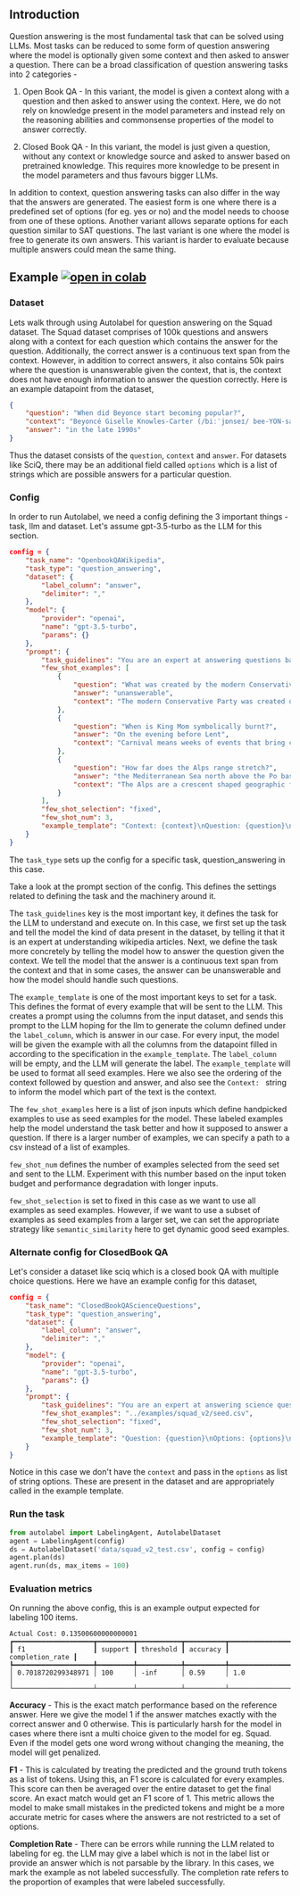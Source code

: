 ## Introduction

Question answering is the most fundamental task that can be solved using LLMs. Most tasks can be reduced to some form of question answering where the model is optionally given some context and then asked to answer a question. There can be a broad classification of question answering tasks into 2 categories -  

1. Open Book QA - In this variant, the model is given a context along with a question and then asked to answer using the context. Here, we do not rely on knowledge present in the model parameters and instead rely on the reasoning abilities and commonsense properties of the model to answer correctly.

2. Closed Book QA - In this variant, the model is just given a question, without any context or knowledge source and asked to answer based on pretrained knowledge. This requires more knowledge to be present in the model parameters and thus favours bigger LLMs.

In addition to context, question answering tasks can also differ in the way that the answers are generated. The easiest form is one where there is a predefined set of options (for eg. yes or no) and the model needs to choose from one of these options. Another variant allows separate options for each question similar to SAT questions. The last variant is one where the model is free to generate its own answers. This variant is harder to evaluate because multiple answers could mean the same thing.

## Example [![open in colab](https://colab.research.google.com/assets/colab-badge.svg)](https://colab.research.google.com/drive/13DiE1dfG7pYGV2FLWkxPSbyTbABIm34I#scrollTo=c93fae0b)

### Dataset

Lets walk through using Autolabel for question answering on the Squad dataset. The Squad dataset comprises of 100k questions and answers along with a context for each question which contains the answer for the question. Additionally, the correct answer is a continuous text span from the context. However, in addition to correct answers, it also contains 50k pairs where the question is unanswerable given the context, that is, the context does not have enough information to answer the question correctly. Here is an example datapoint from the dataset,

```json
{
    "question": "When did Beyonce start becoming popular?",
    "context": "Beyoncé Giselle Knowles-Carter (/biːˈjɒnseɪ/ bee-YON-say) (born September 4, 1981) is an American singer, songwriter, record producer and actress. Born and raised in Houston, Texas, she performed in various singing and dancing competitions as a child, and rose to fame in the late 1990s as lead singer of R&B girl-group Destiny's Child. Managed by her father, Mathew Knowles, the group became one of the world's best-selling girl groups of all time. Their hiatus saw the release of Beyoncé's debut album, Dangerously in Love (2003), which established her as a solo artist worldwide, earned five Grammy Awards and featured the Billboard Hot 100 number-one singles 'Crazy in Love' and 'Baby Boy'.",
    "answer": "in the late 1990s"
}
```

Thus the dataset consists of the `question`, `context` and `answer`. For datasets like SciQ, there may be an additional field called `options` which is a list of strings which are possible answers for a particular question.

### Config

In order to run Autolabel, we need a config defining the 3 important things - task, llm and dataset. Let's assume gpt-3.5-turbo as the LLM for this section.

```json
config = {
    "task_name": "OpenbookQAWikipedia",
    "task_type": "question_answering",
    "dataset": {
        "label_column": "answer",
        "delimiter": ","
    },
    "model": {
        "provider": "openai",
        "name": "gpt-3.5-turbo",
        "params": {}
    },
    "prompt": {
        "task_guidelines": "You are an expert at answering questions based on wikipedia articles. Your job is to answer the following questions using the context provided with the question. The answer is a continuous span of words from the context. Use the context to answer the question. If the question cannot be answered using the context, answer the question as unanswerable.",
        "few_shot_examples": [
            {
                "question": "What was created by the modern Conservative Party in 1859 to define basic Conservative principles?",
                "answer": "unanswerable",
                "context": "The modern Conservative Party was created out of the 'Pittite' Tories of the early 19th century. In the late 1820s disputes over political reform broke up this grouping. A government led by the Duke of Wellington collapsed amidst dire election results. Following this disaster Robert Peel set about assembling a new coalition of forces. Peel issued the Tamworth Manifesto in 1834 which set out the basic principles of Conservatism; – the necessity in specific cases of reform in order to survive, but an opposition to unnecessary change, that could lead to 'a perpetual vortex of agitation'. Meanwhile, the Whigs, along with free trade Tory followers of Robert Peel, and independent Radicals, formed the Liberal Party under Lord Palmerston in 1859, and transformed into a party of the growing urban middle-class, under the long leadership of William Ewart Gladstone."
            },
            {
                "question": "When is King Mom symbolically burnt?",
                "answer": "On the evening before Lent",
                "context": "Carnival means weeks of events that bring colourfully decorated floats, contagiously throbbing music, luxuriously costumed groups of celebrants of all ages, King and Queen elections, electrifying jump-ups and torchlight parades, the Jouvert morning: the Children's Parades and finally the Grand Parade. Aruba's biggest celebration is a month-long affair consisting of festive 'jump-ups' (street parades), spectacular parades and creative contests. Music and flamboyant costumes play a central role, from the Queen elections to the Grand Parade. Street parades continue in various districts throughout the month, with brass band, steel drum and roadmarch tunes. On the evening before Lent, Carnival ends with the symbolic burning of King Momo."
            },
            {
                "question": "How far does the Alps range stretch?",
                "answer": "the Mediterranean Sea north above the Po basin, extending through France from Grenoble, eastward through mid and southern Switzerland",
                "context": "The Alps are a crescent shaped geographic feature of central Europe that ranges in a 800 km (500 mi) arc from east to west and is 200 km (120 mi) in width. The mean height of the mountain peaks is 2.5 km (1.6 mi). The range stretches from the Mediterranean Sea north above the Po basin, extending through France from Grenoble, eastward through mid and southern Switzerland. The range continues toward Vienna in Austria, and east to the Adriatic Sea and into Slovenia. To the south it dips into northern Italy and to the north extends to the south border of Bavaria in Germany. In areas like Chiasso, Switzerland, and Neuschwanstein, Bavaria, the demarcation between the mountain range and the flatlands are clear; in other places such as Geneva, the demarcation is less clear. The countries with the greatest alpine territory are Switzerland, France, Austria and Italy."
            }
        ],
        "few_shot_selection": "fixed",
        "few_shot_num": 3,
        "example_template": "Context: {context}\nQuestion: {question}\nAnswer: {answer}"
    }
}
```
The `task_type` sets up the config for a specific task, question_answering in this case.

Take a look at the prompt section of the config. This defines the settings related to defining the task and the machinery around it.  

The `task_guidelines` key is the most important key, it defines the task for the LLM to understand and execute on. In this case, we first set up the task and tell the model the kind of data present in the dataset, by telling it that it is an expert at understanding wikipedia articles. Next, we define the task more concretely by telling the model how to answer the question given the context. We tell the model that the answer is a continuous text span from the context and that in some cases, the answer can be unanswerable and how the model should handle such questions.  

The `example_template` is one of the most important keys to set for a task. This defines the format of every example that will be sent to the LLM. This creates a prompt using the columns from the input dataset, and sends this prompt to the LLM hoping for the llm to generate the column defined under the `label_column`, which is answer in our case. For every input, the model will be given the example with all the columns from the datapoint filled in according to the specification in the `example_template`. The `label_column` will be empty, and the LLM will generate the label. The `example_template` will be used to format all seed examples. Here we also see the ordering of the context followed by question and answer, and also see the `Context: ` string to inform the model which part of the text is the context.

The `few_shot_examples` here is a list of json inputs which define handpicked examples to use as seed examples for the model. These labeled examples help the model understand the task better and how it supposed to answer a question. If there is a larger number of examples, we can specify a path to a csv instead of a list of examples.

`few_shot_num` defines the number of examples selected from the seed set and sent to the LLM. Experiment with this number based on the input token budget and performance degradation with longer inputs.

`few_shot_selection` is set to fixed in this case as we want to use all examples as seed examples. However, if we want to use a subset of examples as seed examples from a larger set, we can set the appropriate strategy like `semantic_similarity` here to get dynamic good seed examples.

### Alternate config for ClosedBook QA

Let's consider a dataset like sciq which is a closed book QA with multiple choice questions. Here we have an example config for this dataset,

```json
config = {
    "task_name": "ClosedBookQAScienceQuestions",
    "task_type": "question_answering",
    "dataset": {
        "label_column": "answer",
        "delimiter": ","
    },
    "model": {
        "provider": "openai",
        "name": "gpt-3.5-turbo",
        "params": {}
    },
    "prompt": {
        "task_guidelines": "You are an expert at answering science questions. Choose an answer from the given options. Use your knowledge of science and common sense to best answer the question.",
        "few_shot_examples": "../examples/squad_v2/seed.csv",
        "few_shot_selection": "fixed",
        "few_shot_num": 3,
        "example_template": "Question: {question}\nOptions: {options}\nAnswer: {answer}"
    }
}
```

Notice in this case we don't have the `context` and pass in the `options` as list of string options. These are present in the dataset and are appropriately called in the example template.

### Run the task

```py
from autolabel import LabelingAgent, AutolabelDataset
agent = LabelingAgent(config)
ds = AutolabelDataset('data/squad_v2_test.csv', config = config)
agent.plan(ds)
agent.run(ds, max_items = 100)
```

### Evaluation metrics

On running the above config, this is an example output expected for labeling 100 items.
```
Actual Cost: 0.13500600000000001
┏━━━━━━━━━━━━━━━━━━━━┳━━━━━━━━━┳━━━━━━━━━━━┳━━━━━━━━━━┳━━━━━━━━━━━━━━━━━┓
┃ f1                 ┃ support ┃ threshold ┃ accuracy ┃ completion_rate ┃
┡━━━━━━━━━━━━━━━━━━━━╇━━━━━━━━━╇━━━━━━━━━━━╇━━━━━━━━━━╇━━━━━━━━━━━━━━━━━┩
│ 0.7018720299348971 │ 100     │ -inf      │ 0.59     │ 1.0             │
└────────────────────┴─────────┴───────────┴──────────┴─────────────────
```

**Accuracy** - This is the exact match performance based on the reference answer. Here we give the model 1 if the answer matches exactly with the correct answer and 0 otherwise. This is particularly harsh for the model in cases where there isnt a multi choice given to the model for eg. Squad. Even if the model gets one word wrong without changing the meaning, the model will get penalized.

**F1** - This is calculated by treating the predicted and the ground truth tokens as a list of tokens. Using this, an F1 score is calculated for every examples. This score can then be averaged over the entire dataset to get the final score. An exact match would get an F1 score of 1. This metric allows the model to make small mistakes in the predicted tokens and might be a more accurate metric for cases where the answers are not restricted to a set of options.

**Completion Rate** - There can be errors while running the LLM related to labeling for eg. the LLM may give a label which is not in the label list or provide an answer which is not parsable by the library. In this cases, we mark the example as not labeled successfully. The completion rate refers to the proportion of examples that were labeled successfully.
